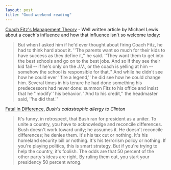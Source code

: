 ```yaml
---
layout: post
title: "Good weekend reading"
---
```




<a href="http://www.nytimes.com/2004/03/28/magazine/28COACH.html">Coach Fitz's Management Theory</a> - Well written article by Michael Lewis about a coach's influence and how that influence isn't so welcome today:

<blockquote>But when I asked him if he'd ever thought about firing Coach Fitz, he had to think hard about it. ''The parents want so much for their kids to have success as they define it,'' he said. ''They want them to get into the best schools and go on to the best jobs. And so if they see their kid fail -- if he's only on the J.V., or the coach is yelling at him -- somehow the school is responsible for that.'' And while he didn't see how he could ever ''fire a legend,'' he did see how he could change him. Several times in his tenure he had done something his predecessors had never done: summon Fitz to his office and insist that he ''modify'' his behavior. ''And to his credit,'' the headmaster said, ''he did that.''</blockquote>

<p><a href="http://slate.msn.com/id/2097681">Fatal in Difference</a>, <em>Bush's catastrophic allergy to Clinton</em></p>

<blockquote>It's funny, in retrospect, that Bush ran for president as a uniter. To unite a country, you have to acknowledge and reconcile differences. Bush doesn't work toward unity; he assumes it. He doesn't reconcile differences; he denies them. It's his tax cut or nothing. It's his homeland security bill or nothing. It's his terrorism policy or nothing. If you're playing politics, this is smart strategy. But if you're trying to help the country, it's foolish. The odds are that 50 percent of the other party's ideas are right. By ruling them out, you start your presidency 50 percent wrong.</blockquote>



